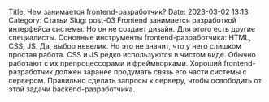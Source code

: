 Title: Чем занимается frontend-разработчик?
Date: 2023-03-02 13:13
Category: Статьи
Slug: post-03
Frontend занимается разработкой интерфейса системы. Но он не создает дизайн. Для этого есть другие специалисты. Основные инструменты frontend-разработчика: HTML, CSS, JS. Да, выбор невелик. Но это не значит, что у него слишком простая работа. CSS и JS редко используются в чистом виде. Обычно работают с их препроцессорами и фреймворками. Хороший frontend-разработчик должен заранее продумать связь его части системы с сервером. Правильно сделать запросы к серверу, чтобы освободить от этой задачи backend-разработчика.
